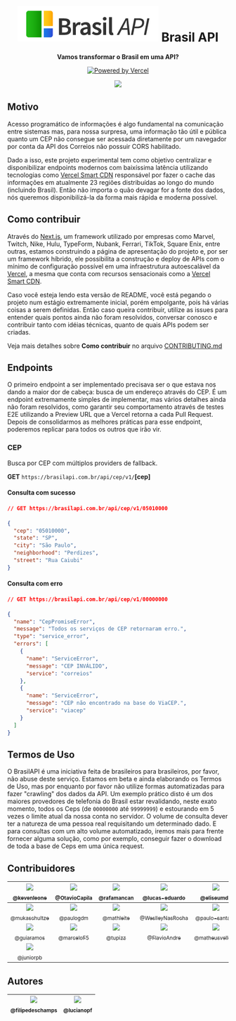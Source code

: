 <h1 align="center"><img src="./public/brasilapi-logo-small.png"> Brasil API</h1>

<div align="center">
  <p>
    <strong>Vamos transformar o Brasil em uma API?</strong>
  </p>
  <p>
    <a href="https://vercel.com/?utm_source=brasilapi" target="_blank" rel="noopener">
      <img src="./public/powered-by-vercel.svg" width="175" alt="Powered by Vercel" />
    </a>
  </p>
</div>

<div align="center">
  <img src="https://github.com/filipedeschamps/BrasilAPI/workflows/Testes%20E2E/badge.svg">
</div>

## Motivo
Acesso programático de informações é algo fundamental na comunicação entre sistemas mas, para nossa surpresa, uma informação tão útil e pública quanto um CEP não consegue ser acessada diretamente por um navegador por conta da API dos Correios não possuir CORS habilitado.

Dado a isso, este projeto experimental tem como objetivo centralizar e disponibilizar endpoints modernos com baixíssima latência utilizando tecnologias como [Vercel Smart CDN](https://vercel.com/smart-cdn/?utm_source=brasilapi) responsável por fazer o cache das informações em atualmente 23 regiões distribuídas ao longo do mundo (incluindo Brasil). Então não importa o quão devagar for a fonte dos dados, nós queremos disponibilizá-la da forma mais rápida e moderna possível.

## Como contribuir
Através do [Next.js](https://nextjs.org/?utm_source=brasilapi), um framework utilizado por empresas como Marvel, Twitch, Nike, Hulu, TypeForm, Nubank, Ferrari, TikTok, Square Enix, entre outras, estamos construindo a página de apresentação do projeto e, por ser um framework híbrido, ele possibilita a construção e deploy de APIs com o mínimo de configuração possível em uma infraestrutura autoescalável da [Vercel](https://vercel.com/?utm_source=brasilapi), a mesma que conta com recursos sensacionais como a [Vercel Smart CDN](https://vercel.co/smart-cdn/?utm_source=brasilapi).

Caso você esteja lendo esta versão de README, você está pegando o projeto num estágio extremamente inicial, porém empolgante, pois há várias coisas a serem definidas. Então caso queira contribuir, utilize as issues para entender quais pontos ainda não foram resolvidos, conversar conosco e contribuir tanto com idéias técnicas, quanto de quais APIs podem ser criadas.

Veja mais detalhes sobre **Como contribuir** no arquivo [CONTRIBUTING.md](CONTRIBUTING.md)


## Endpoints
O primeiro endpoint a ser implementado precisava ser o que estava nos dando a maior dor de cabeça: busca de um endereço através do CEP. É um endpoint extremamente simples de implementar, mas vários detalhes ainda não foram resolvidos, como garantir seu comportamento através de testes E2E utilizando a Preview URL que a Vercel retorna a cada Pull Request. Depois de consolidarmos as melhores práticas para esse endpoint, poderemos replicar para todos os outros que irão vir.

### CEP
Busca por CEP com múltiplos providers de fallback.

**GET** `https://brasilapi.com.br/api/cep/v1/`**[cep]**

#### Consulta com sucesso

```json
// GET https://brasilapi.com.br/api/cep/v1/05010000

{
  "cep": "05010000",
  "state": "SP",
  "city": "São Paulo",
  "neighborhood": "Perdizes",
  "street": "Rua Caiubi"
}
```

#### Consulta com erro

```json
// GET https://brasilapi.com.br/api/cep/v1/00000000

{
  "name": "CepPromiseError",
  "message": "Todos os serviços de CEP retornaram erro.",
  "type": "service_error",
  "errors": [
    {
      "name": "ServiceError",
      "message": "CEP INVÁLIDO",
      "service": "correios"
    },
    {
      "name": "ServiceError",
      "message": "CEP não encontrado na base do ViaCEP.",
      "service": "viacep"
    }
  ]
}
```

## Termos de Uso
O BrasilAPI é uma iniciativa feita de brasileiros para brasileiros, por favor, não abuse deste serviço. Estamos em beta e ainda elaborando os Termos de Uso, mas por enquanto por favor não utilize formas automatizadas para fazer "crawling" dos dados da API. Um exemplo prático disto é um dos maiores provedores de telefonia do Brasil estar revalidando, neste exato momento, todos os Ceps (de `00000000` até `99999999`) e estourando em 5 vezes o limite atual da nossa conta no servidor. O volume de consulta dever ter a natureza de uma pessoa real requisitando um determinado dado. E para consultas com um alto volume automatizado, iremos mais para frente fornecer alguma solução, como por exemplo, conseguir fazer o download de toda a base de Ceps em uma única request.

## Contribuidores

| [<img src="https://github.com/kevenleone.png?size=400" width="115"><br><sub>@kevenleone</sub>](https://github.com/kevenleone) | [<img src="https://github.com/OtavioCapila.png?size=400" width="115"><br><sub>@OtavioCapila</sub>](https://github.com/OtavioCapila) | [<img src="https://github.com/rafamancan.png?size=400" width="115"><br><sub>@rafamancan</sub>](https://github.com/rafamancan) | [<img src="https://github.com/lucas-eduardo.png?size=400" width="115"><br><sub>@lucas-eduardo</sub>](https://github.com/lucas-eduardo) | [<img src="https://github.com/eliseumds.png?size=400" width="115"><br><sub>@eliseumds</sub>](https://github.com/eliseumds) | [<img src="https://github.com/evertoncastro.png?size=400" width="115"><br><sub>@evertoncastro</sub>](https://github.com/evertoncastro) |
| :---: |  :---: |  :---: |  :---: |  :---: |  :---: |
| [<img src="https://github.com/mukaschultze.png"><br><sub>@mukaschultze</sub>](https://github.com/mukaschultze) | [<img src="https://github.com/paulogdm.png?size=400" width="115"><br><sub>@paulogdm</sub>](https://github.com/paulogdm) | [<img src="https://github.com/mathleite.png?size=400" width="115"><br><sub>@mathleite</sub>](https://github.com/mathleite) |  [<img src="https://github.com/WeslleyNasRocha.png?size=400" width="115"><br><sub>@WeslleyNasRocha</sub>](https://github.com/WeslleyNasRocha) | [<img src="https://github.com/paulo-santana.png?size=400" width="115"><br><sub>@paulo-santana</sub>](https://github.com/paulo-santana) | [<img src="https://github.com/RaphaelOliveiraMoura.png?size=400" width="115"><br><sub>@RaphaelOliveiraMoura</sub>](https://github.com/RaphaelOliveiraMoura) |
| [<img src="https://github.com/guiaramos.png?size=400" width="115"><br><sub>@guiaramos</sub>](https://github.com/guiaramos) | [<img src="https://github.com/marceloF5.png?size=400" width="115"><br><sub>@marceloF5</sub>](https://github.com/marceloF5) | [<img src="https://github.com/tupizz.png?size=400" width="115"><br><sub>@tupizz</sub>](https://github.com/tupizz) | [<img src="https://github.com/FlavioAndre.png?size=400" width="115"><br><sub>@FlavioAndre</sub>](https://github.com/FlavioAndre) | [<img src="https://github.com/matheusvellone.png?size=400" width="115"><br><sub>@matheusvellone</sub>](https://github.com/matheusvellone) | [<img src="https://github.com/danielramosbh74.png?size=400" width="115"><br><sub>@danielramosbh74</sub>](https://github.com/danielramosbh74) |
| [<img src="https://github.com/juniorpb.png?size=400" width="115"><br><sub>@juniorpb</sub>](https://github.com/juniorpb) |

## Autores

| [<img src="https://github.com/filipedeschamps.png?size=400" width=115><br><sub>@filipedeschamps</sub>](https://github.com/filipedeschamps) | [<img src="https://github.com/lucianopf.png?size=400" width=115><br><sub>@lucianopf</sub>](https://github.com/lucianopf) |
| :---: | :---: |

